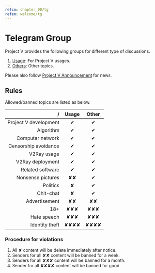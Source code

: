 ```yaml
---
refcn: chapter_00/tg
refen: welcome/tg
---
```

# Telegram Group

Project V provides the following groups for different type of discussions.

1. [Usage](https://telegram.me/projectv2ray): For Project V usages.
2. [Others](https://t.me/joinchat/DNcazUIYaH80uVfeS716jg): Other topics.

Please also follow [Project V Announcement](https://t.me/v2msg) for news.

## Rules

Allowed/banned topics are listed as below.

|                     / |              Usage               |              Other               |
| ---------------------:|:--------------------------------:|:--------------------------------:|
| Project V development |             &#10004;             |             &#10004;             |
|             Algorithm |             &#10004;             |             &#10004;             |
|      Computer network |             &#10004;             |             &#10004;             |
|  Censorship avoidance |             &#10004;             |             &#10004;             |
|           V2Ray usage |             &#10004;             |             &#10004;             |
|      V2Ray deployment |             &#10004;             |             &#10004;             |
|      Related software |             &#10004;             |             &#10004;             |
|     Nonsense pictures |         &#10008;&#10008;         |             &#10004;             |
|              Politics |             &#10008;             |             &#10004;             |
|             Chit-chat |             &#10008;             |             &#10004;             |
|         Advertisement |         &#10008;&#10008;         |         &#10008;&#10008;         |
|                   18+ |     &#10008;&#10008;&#10008;     |     &#10008;&#10008;&#10008;     |
|           Hate speech |     &#10008;&#10008;&#10008;     |     &#10008;&#10008;&#10008;     |
|        Identity theft | &#10008;&#10008;&#10008;&#10008; | &#10008;&#10008;&#10008;&#10008; |

### Procedure for violations

1. All &#10008; content will be delete immediately after notice.
2. Senders for all &#10008;&#10008; content will be banned for a week.
3. Senders for all &#10008;&#10008;&#10008; content will be banned for a month.
4. Sender for all &#10008;&#10008;&#10008;&#10008; content will be banned for good.